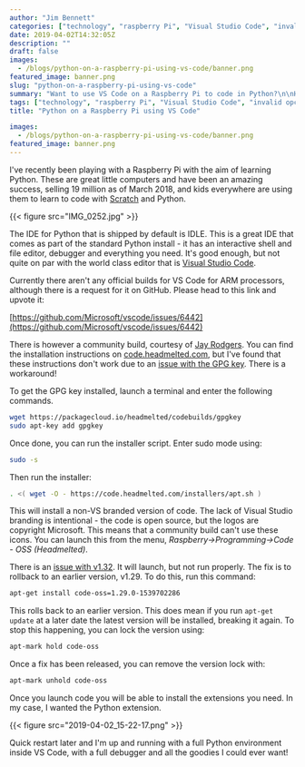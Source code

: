 ```yaml
---
author: "Jim Bennett"
categories: ["technology", "raspberry Pi", "Visual Studio Code", "invalid opcode ba", "vscode", "Python"]
date: 2019-04-02T14:32:05Z
description: ""
draft: false
images:
  - /blogs/python-on-a-raspberry-pi-using-vs-code/banner.png
featured_image: banner.png
slug: "python-on-a-raspberry-pi-using-vs-code"
summary: "Want to use VS Code on a Raspberry Pi to code in Python?\n\nHere's how to do it."
tags: ["technology", "raspberry Pi", "Visual Studio Code", "invalid opcode ba", "vscode", "Python"]
title: "Python on a Raspberry Pi using VS Code"

images:
  - /blogs/python-on-a-raspberry-pi-using-vs-code/banner.png
featured_image: banner.png
---
```



I've recently been playing with a Raspberry Pi with the aim of learning Python. These are great little computers and have been an amazing success, selling 19 million as of March 2018, and kids everywhere are using them to learn to code with [Scratch](https://scratch.mit.edu) and Python.

{{< figure src="IMG_0252.jpg" >}}

The IDE for Python that is shipped by default is IDLE. This is a great IDE that comes as part of the standard Python install - it has an interactive shell and file editor, debugger and everything you need. It's good enough, but not quite on par with the world class editor that is [Visual Studio Code](https://code.visualstudio.com/?WT.mc_id=vscodepi-blog-jabenn).

Currently there aren't any official builds for VS Code for ARM processors, although there is a request for it on GitHub. Please head to this link and upvote it:

[https://github.com/Microsoft/vscode/issues/6442](https://github.com/Microsoft/vscode/issues/6442)

There is however a community build, courtesy of [Jay Rodgers](https://github.com/headmelted). You can find the installation instructions on [code.headmelted.com](https://code.headmelted.com), but I've found that these instructions don't work due to an [issue with the GPG key](https://github.com/headmelted/codebuilds/issues/71). There is a workaround!

To get the GPG key installed, launch a terminal and enter the following commands.

```sh
wget https://packagecloud.io/headmelted/codebuilds/gpgkey
sudo apt-key add gpgkey
```

Once done, you can run the installer script. Enter sudo mode using:

```sh
sudo -s
```

Then run the installer:

```sh
. <( wget -O - https://code.headmelted.com/installers/apt.sh )
```

This will install a non-VS branded version of code. The lack of Visual Studio branding is intentional - the code is open source, but the logos are copyright Microsoft. This means that a community build can't use these icons. You can launch this from the menu, _Raspberry->Programming->Code - OSS (Headmelted)_.

There is an [issue with v1.32](https://github.com/headmelted/codebuilds/issues/67). It will launch, but not run properly. The fix is to rollback to an earlier version, v1.29. To do this, run this command:

```sh
apt-get install code-oss=1.29.0-1539702286
```

This rolls back to an earlier version. This does mean if you run `apt-get update` at a later date the latest version will be installed, breaking it again. To stop this happening, you can lock the version using:

```sh
apt-mark hold code-oss
```

Once a fix has been released, you can remove the version lock with:

```sh
apt-mark unhold code-oss
```

Once you launch code you will be able to install the extensions you need. In my case, I wanted the Python extension.

{{< figure src="2019-04-02_15-22-17.png" >}}

Quick restart later and I'm up and running with a full Python environment inside VS Code, with a full debugger and all the goodies I could ever want!

